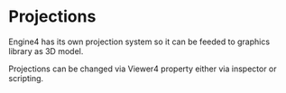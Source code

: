 # Projections

Engine4 has its own projection system so it can be feeded to graphics library as 3D model.

Projections can be changed via Viewer4 property either via inspector or scripting.
